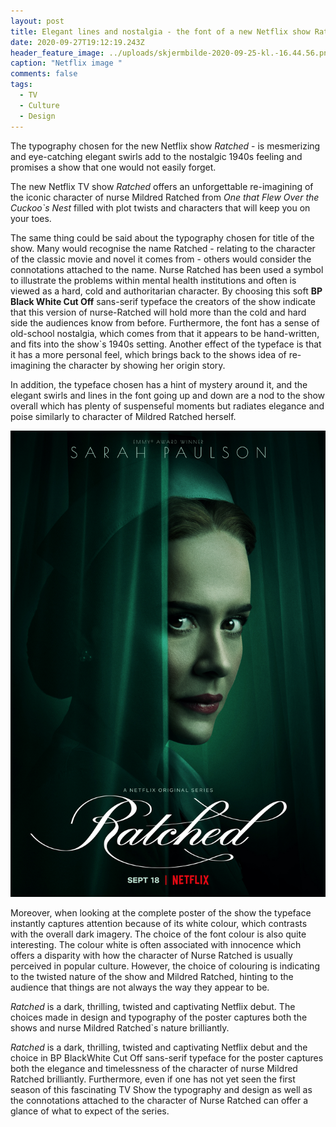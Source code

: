 ```yaml
---
layout: post
title: Elegant lines and nostalgia - the font of a new Netflix show Ratched
date: 2020-09-27T19:12:19.243Z
header_feature_image: ../uploads/skjermbilde-2020-09-25-kl.-16.44.56.png
caption: "Netflix image "
comments: false
tags:
  - TV
  - Culture
  - Design
---
```

The typography chosen for the new Netflix show *Ratched* - is mesmerizing and eye-catching elegant swirls add to the nostalgic 1940s feeling and promises a show that one would not easily forget.

The new Netflix TV show *Ratched* offers an unforgettable re-imagining of the iconic character of nurse Mildred Ratched from *One that Flew Over the Cuckoo`s Nest* filled with plot twists and characters that will keep you on your toes.

The same thing could be said about the typography chosen for title of the show. Many would recognise the name Ratched - relating to the character of the classic movie and novel it comes from - others would consider the connotations attached to the name. Nurse Ratched has been used a symbol to illustrate the problems within mental health institutions and often is viewed as a hard, cold and authoritarian character. By choosing this soft **BP Black White Cut Off** sans-serif typeface the creators of the show indicate that this version of nurse-Ratched will hold more than the cold and hard side the audiences know from before. Furthermore, the font has a sense of old-school nostalgia, which comes from that it appears to be hand-written, and fits into the show`s 1940s setting. Another effect of the typeface is that it has a more personal feel, which brings back to the shows idea of re-imagining the character by showing her origin story.

In addition, the typeface chosen has a hint of mystery around it, and the elegant swirls and lines in the font going up and down are a nod to the show overall which has plenty of suspenseful moments but radiates elegance and poise similarly to character of Mildred Ratched herself.

![Netflix Image ](../uploads/mv5bmdjizge5nzytzgu3zi00ndqwlwfhmjatntm0mdm2ztljmjazxkeyxkfqcgdeqxvymtkxnjuynq-._v1_.jpg)

Moreover, when looking at the complete poster of the show the typeface instantly captures attention because of its white colour, which contrasts with the overall dark imagery. The choice of the font colour is also quite interesting. The colour white is often associated with innocence which offers a disparity with how the character of Nurse Ratched is usually perceived in popular culture. However, the choice of colouring is indicating to the twisted nature of the show and Mildred Ratched, hinting to the audience that things are not always the way they appear to be.

*Ratched* is a dark, thrilling, twisted and captivating Netflix debut. The choices made in design and typography of the poster captures both the shows and nurse Mildred Ratched`s nature brilliantly.

*Ratched* is a dark, thrilling, twisted and captivating Netflix debut and the choice in BP BlackWhite Cut Off sans-serif typeface for the poster captures both the elegance and timelessness of the character of nurse Mildred Ratched brilliantly. Furthermore, even if one has not yet seen the first season of this fascinating TV Show the typography and design as well as the connotations attached to the character of Nurse Ratched can offer a glance of what to expect of the series.